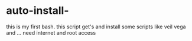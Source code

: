 # auto-install-
this is my first bash. this script get's and install some scripts like veil vega and ...
need internet and root access
